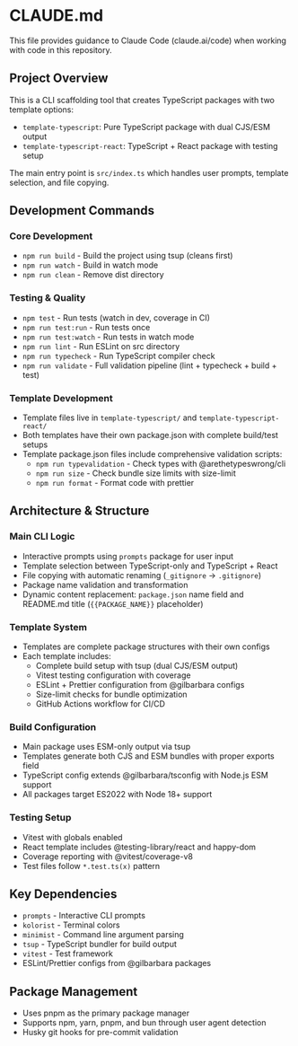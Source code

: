 # CLAUDE.md

This file provides guidance to Claude Code (claude.ai/code) when working with code in this repository.

## Project Overview

This is a CLI scaffolding tool that creates TypeScript packages with two template options:
- `template-typescript`: Pure TypeScript package with dual CJS/ESM output
- `template-typescript-react`: TypeScript + React package with testing setup

The main entry point is `src/index.ts` which handles user prompts, template selection, and file copying.

## Development Commands

### Core Development
- `npm run build` - Build the project using tsup (cleans first)
- `npm run watch` - Build in watch mode
- `npm run clean` - Remove dist directory

### Testing & Quality
- `npm test` - Run tests (watch in dev, coverage in CI)
- `npm run test:run` - Run tests once
- `npm run test:watch` - Run tests in watch mode
- `npm run lint` - Run ESLint on src directory
- `npm run typecheck` - Run TypeScript compiler check
- `npm run validate` - Full validation pipeline (lint + typecheck + build + test)

### Template Development
- Template files live in `template-typescript/` and `template-typescript-react/`
- Both templates have their own package.json with complete build/test setups
- Template package.json files include comprehensive validation scripts:
  - `npm run typevalidation` - Check types with @arethetypeswrong/cli
  - `npm run size` - Check bundle size limits with size-limit
  - `npm run format` - Format code with prettier

## Architecture & Structure

### Main CLI Logic
- Interactive prompts using `prompts` package for user input
- Template selection between TypeScript-only and TypeScript + React
- File copying with automatic renaming (`_gitignore` → `.gitignore`)
- Package name validation and transformation
- Dynamic content replacement: `package.json` name field and README.md title (`{{PACKAGE_NAME}}` placeholder)

### Template System
- Templates are complete package structures with their own configs
- Each template includes:
  - Complete build setup with tsup (dual CJS/ESM output)
  - Vitest testing configuration with coverage
  - ESLint + Prettier configuration from @gilbarbara configs
  - Size-limit checks for bundle optimization
  - GitHub Actions workflow for CI/CD

### Build Configuration
- Main package uses ESM-only output via tsup
- Templates generate both CJS and ESM bundles with proper exports field
- TypeScript config extends @gilbarbara/tsconfig with Node.js ESM support
- All packages target ES2022 with Node 18+ support

### Testing Setup
- Vitest with globals enabled
- React template includes @testing-library/react and happy-dom
- Coverage reporting with @vitest/coverage-v8
- Test files follow `*.test.ts(x)` pattern

## Key Dependencies
- `prompts` - Interactive CLI prompts
- `kolorist` - Terminal colors
- `minimist` - Command line argument parsing
- `tsup` - TypeScript bundler for build output
- `vitest` - Test framework
- ESLint/Prettier configs from @gilbarbara packages

## Package Management
- Uses pnpm as the primary package manager
- Supports npm, yarn, pnpm, and bun through user agent detection
- Husky git hooks for pre-commit validation